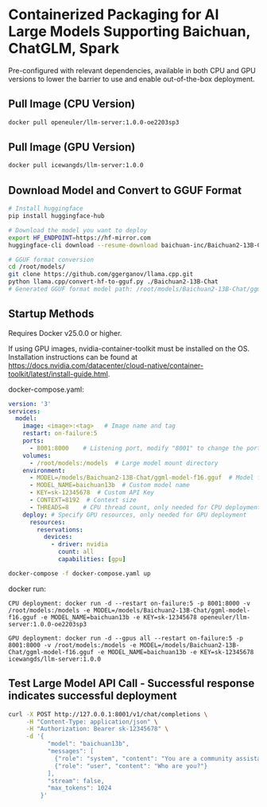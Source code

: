 # Containerized Packaging for AI Large Models Supporting Baichuan, ChatGLM, Spark

Pre-configured with relevant dependencies, available in both CPU and GPU versions to lower the barrier to use and enable out-of-the-box deployment.

## Pull Image (CPU Version)

```bash
docker pull openeuler/llm-server:1.0.0-oe2203sp3
```

## Pull Image (GPU Version)

```bash
docker pull icewangds/llm-server:1.0.0
```

## Download Model and Convert to GGUF Format

```bash
# Install huggingface
pip install huggingface-hub

# Download the model you want to deploy
export HF_ENDPOINT=https://hf-mirror.com
huggingface-cli download --resume-download baichuan-inc/Baichuan2-13B-Chat --local-dir /root/models/Baichuan2-13B-Chat --local-dir-use-symlinks False

# GGUF format conversion
cd /root/models/
git clone https://github.com/ggerganov/llama.cpp.git
python llama.cpp/convert-hf-to-gguf.py ./Baichuan2-13B-Chat
# Generated GGUF format model path: /root/models/Baichuan2-13B-Chat/ggml-model-f16.gguf
```

## Startup Methods

Requires Docker v25.0.0 or higher.

If using GPU images, nvidia-container-toolkit must be installed on the OS. Installation instructions can be found at <https://docs.nvidia.com/datacenter/cloud-native/container-toolkit/latest/install-guide.html>.

docker-compose.yaml:

```yaml
version: '3'
services:
  model:
    image: <image>:<tag>   # Image name and tag
    restart: on-failure:5
    ports:
      - 8001:8000    # Listening port, modify "8001" to change the port
    volumes:
      - /root/models:/models  # Large model mount directory
    environment:
      - MODEL=/models/Baichuan2-13B-Chat/ggml-model-f16.gguf  # Model file path inside container
      - MODEL_NAME=baichuan13b  # Custom model name
      - KEY=sk-12345678  # Custom API Key
      - CONTEXT=8192  # Context size
      - THREADS=8    # CPU thread count, only needed for CPU deployment
    deploy: # Specify GPU resources, only needed for GPU deployment
      resources:
        reservations:
          devices:
            - driver: nvidia
              count: all
              capabilities: [gpu]
```

```bash
docker-compose -f docker-compose.yaml up
```

docker run:

```text
CPU deployment: docker run -d --restart on-failure:5 -p 8001:8000 -v /root/models:/models -e MODEL=/models/Baichuan2-13B-Chat/ggml-model-f16.gguf -e MODEL_NAME=baichuan13b -e KEY=sk-12345678 openeuler/llm-server:1.0.0-oe2203sp3

GPU deployment: docker run -d --gpus all --restart on-failure:5 -p 8001:8000 -v /root/models:/models -e MODEL=/models/Baichuan2-13B-Chat/ggml-model-f16.gguf -e MODEL_NAME=baichuan13b -e KEY=sk-12345678 icewangds/llm-server:1.0.0
```

## Test Large Model API Call - Successful response indicates successful deployment

```bash
curl -X POST http://127.0.0.1:8001/v1/chat/completions \
     -H "Content-Type: application/json" \
     -H "Authorization: Bearer sk-12345678" \
     -d '{
           "model": "baichuan13b",
           "messages": [
             {"role": "system", "content": "You are a community assistant, please answer the following question."},
             {"role": "user", "content": "Who are you?"}
           ],
           "stream": false,
           "max_tokens": 1024
         }'
```

